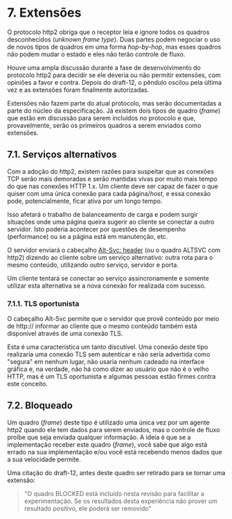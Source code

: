# 7. Extensões

O protocolo http2 obriga que o receptor leia e ignore todos os quadros desconhecidos (_unknown frame type_). Duas partes podem negociar o uso de novos tipos de quadros em uma forma _hop-by-hop_, mas esses quadros não podem mudar o estado e eles não terão controle de fluxo.

Houve uma ampla discussão durante a fase de desenvolvimento do protocolo http2 para decidir se ele deveria ou não permitir extensões, com opiniões a favor e contra. Depois do draft-12, o pêndulo oscilou pela última vez e as extensões foram finalmente autorizadas.

Extensões não fazem parte do atual protocolo, mas serão documentadas a parte do núcleo da especificação. Já existem dois tipos de quadro (_frame_) que estão em discussão para serem incluídos no protocolo e que, provavelmente, serão os primeiros quadros a serem enviados como extensões.

## 7.1. Serviços alternativos

Com a adoção do http2, existem razões para suspeitar que as conexões TCP serão mais demoradas e serão mantidas vivas por muito mais tempo do que nas conexões HTTP 1.x. Um cliente deve ser capaz de fazer o que quiser com uma única conexão para cada página/_host_, e essa conexão pode, potencialmente, ficar ativa por um longo tempo.

Isso afetará o trabalho de balanceamento de carga e podem surgir situações onde uma página queira sugerir ao cliente se conectar a outro servidor. Isto poderia acontecer por questões de desempenho (performance) ou se a página está em manutenção, etc.

O servidor enviará o cabeçalho [Alt-Svc: header](https://tools.ietf.org/html/draft-ietf-httpbis-alt-svc-07) (ou o quadro ALTSVC com http2) dizendo ao cliente sobre um serviço alternativo: outra rota para o mesmo conteúdo, utilizando outro serviço, servidor e porta.

Um cliente tentará se conectar ao serviço assincronamente e somente utilizar esta alternativa se a nova conexão for realizada com sucesso.

### 7.1.1. TLS oportunista

O cabeçalho Alt-Svc permite que o servidor que provê conteúdo por meio de http:// informar ao cliente que o mesmo conteúdo também está disponível através de uma conexão TLS.

Esta é uma característica um tanto discutível. Uma conexão deste tipo realizaria uma conexão TLS sem autenticar e não seria advertida como "segura" em nenhum lugar, não usaria nenhum cadeado na interface gráfica e, na verdade, não há como dizer ao usuário que não é o velho HTTP, mas é um TLS oportunista e algumas pessoas estão firmes contra este conceito.

## 7.2. Bloqueado

Um quadro (_frame_) deste tipo é utilizado uma única vez por um agente http2 quando ele tem dados para serem enviados, mas o controle de fluxo proíbe que seja enviada qualquer informação. A ideia é que se a implementação receber este quadro (_frame_), você sabe que algo está errado na sua implementação e/ou você está recebendo menos dados que a sua velocidade permite.

Uma citação do draft-12, antes deste quadro ser retirado para se tornar uma extensão:

> "O quadro BLOCKED está incluído nesta revisão para facilitar a experimentação. Se os resultados desta experiência não prover um resultado positivo, ele poderá ser removido"
